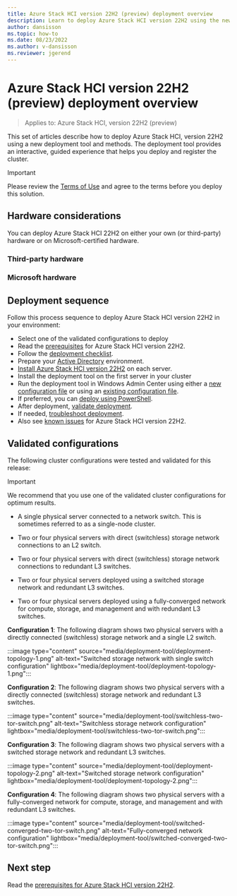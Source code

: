 ```yaml
---
title: Azure Stack HCI version 22H2 (preview) deployment overview
description: Learn to deploy Azure Stack HCI version 22H2 using the new deployment tool
author: dansisson
ms.topic: how-to
ms.date: 08/23/2022
ms.author: v-dansisson
ms.reviewer: jgerend
---
```


# Azure Stack HCI version 22H2 (preview) deployment overview

> Applies to: Azure Stack HCI, version 22H2 (preview)

This set of articles describe how to deploy Azure Stack HCI, version 22H2 using a new deployment tool and methods. The deployment tool provides an interactive, guided experience that helps you deploy and register the cluster.

> [!IMPORTANT]
 > Please review the [Terms of Use](https://azure.microsoft.com/support/legal/preview-supplemental-terms/) and agree to the terms before you deploy this solution.

## Hardware considerations

You can deploy Azure Stack HCI 22H2 on either your own (or third-party) hardware or on Microsoft-certified hardware.

### Third-party hardware

### Microsoft hardware

## Deployment sequence

Follow this process sequence to deploy Azure Stack HCI version 22H2 in your environment:

- Select one of the validated configurations to deploy
- Read the [prerequisites](deployment-tool-prerequisites.md) for Azure Stack HCI version 22H2.
- Follow the [deployment checklist](deployment-tool-checklist.md).
- Prepare your [Active Directory](deployment-tool-active-directory.md) environment.
- [Install Azure Stack HCI version 22H2](deployment-tool-install-os.md) on each server.
- Install the deployment tool on the first server in your cluster
- Run the deployment tool in Windows Admin Center using either a [new configuration file](deployment-tool-new-file.md) or using an [existing configuration file](deployment-tool-existing-file.md).
- If preferred, you can [deploy using PowerShell](deployment-tool-powershell.md).
- After deployment, [validate deployment](deployment-tool-validate.md).
- If needed, [troubleshoot deployment](deployment-tool-troubleshooting.md).
- Also see [known issues](deployment-tool-known-issues.md) for Azure Stack HCI version 22H2.

## Validated configurations

The following cluster configurations were tested and validated for this release:

> [!IMPORTANT]
> We recommend that you use one of the validated cluster configurations for optimum results.

- A single physical server connected to a network switch. This is sometimes referred to as a single-node cluster.

- Two or four physical servers with direct (switchless) storage network connections to an L2 switch.

- Two or four physical servers with direct (switchless) storage network connections to redundant L3 switches.

- Two or four physical servers deployed using a switched storage network and redundant L3 switches.

- Two or four physical servers deployed using a fully-converged network for compute, storage, and management and with redundant L3 switches.

**Configuration 1**: The following diagram shows two physical servers with a directly connected (switchless) storage network and a single L2 switch.

:::image type="content" source="media/deployment-tool/deployment-topology-1.png" alt-text="Switched storage network with single switch configuration" lightbox="media/deployment-tool/deployment-topology-1.png":::

**Configuration 2**: The following diagram shows two physical servers with a directly connected (switchless) storage network and redundant L3 switches.

:::image type="content" source="media/deployment-tool/switchless-two-tor-switch.png" alt-text="Switchless storage network configuration" lightbox="media/deployment-tool/switchless-two-tor-switch.png":::

**Configuration 3**: The following diagram shows two physical servers with a switched storage network and redundant L3 switches.

:::image type="content" source="media/deployment-tool/deployment-topology-2.png" alt-text="Switched storage network configuration" lightbox="media/deployment-tool/deployment-topology-2.png":::

**Configuration 4**: The following diagram shows two physical servers with a fully-converged network for compute, storage, and management and with redundant L3 switches.

:::image type="content" source="media/deployment-tool/switched-converged-two-tor-switch.png" alt-text="Fully-converged network configuration" lightbox="media/deployment-tool/switched-converged-two-tor-switch.png":::

## Next step

Read the [prerequisites for Azure Stack HCI version 22H2](deployment-tool-prerequisites.md).